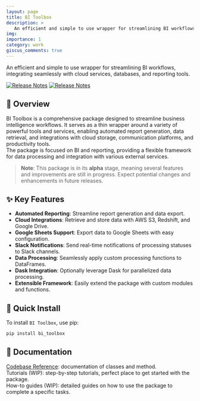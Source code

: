 ```yaml
---
layout: page
title: BI Toolbox
description: >
   An efficient and simple to use wrapper for streamlining BI workflows, integrating seamlessly with cloud services, databases, and reporting tools.
img: 
importance: 1
category: work
giscus_comments: true
---
```


An efficient and simple to use wrapper for streamlining BI workflows, integrating seamlessly with cloud services, databases, and reporting tools.

[![Release Notes](https://img.shields.io/github/release/amr-sheriff/BI-Toolbox?style=flat-square)](https://github.com/amr-sheriff/BI-Toolbox/releases)
[![Release Notes](https://img.shields.io/badge/github-black?style=flat-square&logo=github&logoColor=#000000)](https://github.com/amr-sheriff/BI-Toolbox)

## 🧱 Overview

BI Toolbox is a comprehensive package designed to streamline business intelligence workflows. It serves as a thin wrapper around a variety of powerful tools and services, enabling automated report generation, data retrieval, and integrations with cloud storage, communication platforms, and productivity tools.   
The package is focused on BI and reporting, providing a flexible framework for data processing and integration with various external services.

> **Note**: This package is in its **alpha** stage, meaning several features and improvements are still in progress. Expect potential changes and enhancements in future releases.

## ✨ Key Features

- **Automated Reporting**: Streamline report generation and data export.
- **Cloud Integrations**: Retrieve and store data with AWS S3, Redshift, and Google Drive.
- **Google Sheets Support**: Export data to Google Sheets with easy configuration.
- **Slack Notifications**: Send real-time notifications of processing statuses to Slack channels.
- **Data Processing**: Seamlessly apply custom processing functions to DataFrames.
- **Dask Integration**: Optionally leverage Dask for parallelized data processing.
- **Extensible Framework**: Easily extend the package with custom modules and functions.

[//]: # (- **Flexible Configuration**: Configure and customize workflows with YAML files. -WIP)

## 🚀 Quick Install

To install `BI Toolbox`, use pip:

```bash
pip install bi_toolbox
```

## 📖 Documentation

[Codebase Reference](https://bi-toolbox.amrsherif.live/en/latest/reference.html): documentation of classes and method.  
Tutorials (WIP): step-by-step tutorials, perfect place to get started with the package.  
How-to guides (WIP): detailed guides on how to use the package to complete a specific tasks.
